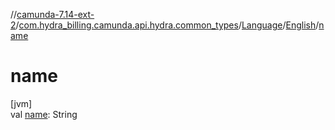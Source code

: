 //[camunda-7.14-ext-2](../../../../index.md)/[com.hydra_billing.camunda.api.hydra.common_types](../../index.md)/[Language](../index.md)/[English](index.md)/[name](name.md)

# name

[jvm]\
val [name](name.md): String
